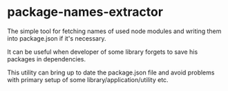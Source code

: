 # package-names-extractor

The simple tool for fetching names of used node modules and writing them into package.json if it's necessary.

It can be useful when developer of some library forgets to save his packages in dependencies. 

This utility can bring up to date the package.json file and avoid problems with primary setup of some library/application/utility etc. 

